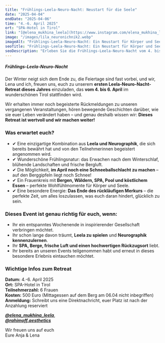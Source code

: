 ```yaml
---
title: "Frühlings-Leela-Neuro-Nacht: Neustart für die Seele"
date: "2025-04-04"
endDate: "2025-04-06"
time: "4.-6. April 2025"
ort: "SPA-Hotel in Tirol"
link: "[@elena_mukhina_leela](https://www.instagram.com/elena_mukhina_leela?igsh=MXd4N2Vyd294dnFqMA==), [@rahimoff.aesthetics](https://www.instagram.com/rahimoff.aesthetics?igsh=cnU5ZjQ5MGFtbWdn==)"
image: "/images/lila_neuronichnik2.webp"
imageAlt: "Frühlings-Leela-Neuro-Nacht: Ein Neustart für Körper und Seele in Tirol"
seoTitle: "Frühlings-Leela-Neuro-Nacht: Ein Neustart für Körper und Seele in Tirol"
seoDescription: "Erleben Sie die Frühlings-Leela-Neuro-Nacht vom 4. bis 6. April 2025 im SPA-Hotel in Tirol. Ein einzigartiges Retreat für den Neustart der Seele mit Leela Neuro-Techniken und entspannender Atmosphäre."
---
```


##### **Frühlings-Leela-Neuro-Nacht**

Der Winter neigt sich dem Ende zu, die Feiertage sind fast vorbei, und wir, Lena und ich, freuen uns, euch zu unserem **ersten Leela-Neuro-Nacht-Retreat dieses Jahres** einzuladen, das **vom 4. bis 6. April** im wunderschönen Tirol stattfinden wird.

Wir erhalten immer noch begeisterte Rückmeldungen zu unseren vergangenen Veranstaltungen, hören bewegende Geschichten darüber, wie sie euer Leben verändert haben – und genau deshalb wissen wir: **Dieses Retreat ist wertvoll und wir machen weiter!**

### **Was erwartet euch?**

- ✔ Eine einzigartige Kombination aus **Leela und Neurographik**, die sich bereits bewährt hat und von den Teilnehmerinnen begeistert angenommen wird.
- ✔ Wunderschöne Frühlingsnatur: das Erwachen nach dem Winterschlaf, blühende Landschaften und frische Bergluft.
- ✔ Die Möglichkeit, **im April noch eine Schneeballschlacht zu machen** – auf den Berggipfeln liegt noch Schnee!
- ✔ Ein Frauenkreis mit **Bergen, Wäldern, SPA, Pool und köstlichem Essen** – perfekte Wohlfühlmomente für Körper und Seele.
- ✔ Eine besondere Energie: **Das Ende des rückläufigen Merkurs** – die perfekte Zeit, um alles loszulassen, was euch daran hindert, glücklich zu sein.

### **Dieses Event ist genau richtig für euch, wenn:**
- Ihr ein entspanntes Wochenende in inspirierender Gesellschaft verbringen möchtet.
- Ihr schon lange davon träumt, **Leela zu spielen** und **Neurographik kennenzulernen**.
- Ihr **SPA, Berge, frische Luft und einen hochwertigen Rückzugsort** liebt.
- Ihr bereits an unseren Events teilgenommen habt und erneut in dieses besondere Erlebnis eintauchen möchtet.

### **Wichtige Infos zum Retreat**
**Datum:** 4.-6. April 2025  
**Ort:** SPA-Hotel in Tirol  
**Teilnehmerzahl:** 6 Frauen  
**Kosten:** 500 Euro (Mittagessen auf dem Berg am 06.04 nicht inbegriffen)  
**Anmeldung:** Schreibt uns eine Direktnachricht, euer Platz ist nach der Anzahlung reserviert  

***[@elena_mukhina_leela](https://www.instagram.com/elena_mukhina_leela?igsh=MXd4N2Vyd294dnFqMA==)***,  
***[@rahimoff.aesthetics](https://www.instagram.com/rahimoff.aesthetics?igsh=cnU5ZjQ5MGFtbWdn==)***  

Wir freuen uns auf euch  
Eure Anja & Lena
